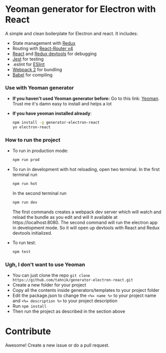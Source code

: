 # Yeoman generator for Electron with React
A simple and clean boilerplate for Electron and react. It includes:

- State management with [Redux]
- Routing with [React-Router v4]
- [React] and [Redux devtools] for debugging
- [Jest] for testing
- .eslint for [ESlint]
- [Webpack 2] for bundling
- [Babel] for compiling

### Use with Yeoman generator
- **If you haven't used Yeoman generator before:** 
Go to this link: [Yeoman]. Trust me it's damn easy to install and helps a lot

- **If you have yeoman installed already**:

    ```bash
    npm install -g generator-electron-react
    yo electron-react
    ```
    
### How to run the project

- To run in production mode:

    ```bash
    npm run prod
    ```

- To run in development with hot reloading, open two terminal.
In the first terminal run 

    ```bash
    npm run hot
    ```
    
    In the second terminal run 
    
    ```bash
    npm run dev
    ```
    
    The first commands creates a webpack dev server which will watch and reload the bundle as you edit and will it available at https://localhost:8080.
    The second command will run the electron app in development mode. So it will open up devtools with React and Redux devtools initialized.
- To run test:

    ```bash
    npm test
    ```

### Ugh, I don't want to use Yeoman
- You can just clone the repo
`git clone https://github.com/tahnik/generator-electron-react.git`
- Create a new folder for your project
- Copy all the contents inside generators/templates to your project folder
- Edit the package.json to change the `<%= name %>` to your project name and `<%= description %>` to your project description
- Run `npm install`
- Then run the project as described in the section above

# Contribute
Awesome! Create a new issue or do a pull request.


[Redux]: <http://redux.js.org/>
[React-Router v4]: <https://reacttraining.com/react-router/>
[React]: <https://github.com/facebook/react-devtools>
[Redux devtools]: <https://github.com/gaearon/redux-devtools>
[Jest]: <https://facebook.github.io/jest/>
[ESlint]: <http://eslint.org/>
[Webpack 2]: <https://webpack.js.org/>
[Babel]: <https://babeljs.io/>
[Yeoman]: <http://yeoman.io/learning/>


